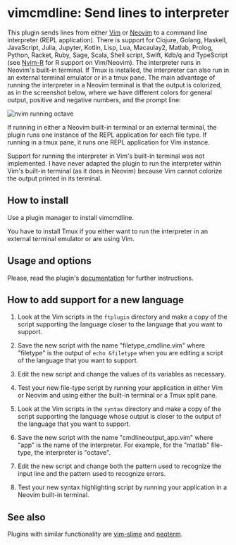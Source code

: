 # vimcmdline: Send lines to interpreter

This plugin sends lines from either [Vim] or [Neovim] to a command line
interpreter (REPL application). There is support for
Clojure, Golang, Haskell, JavaScript, Julia, Jupyter, Kotlin, Lisp, Lua, Macaulay2, Matlab,
Prolog, Python, Racket, Ruby, Sage, Scala, Shell script, Swift, Kdb/q and TypeScript
(see [Nvim-R](https://github.com/jalvesaq/Nvim-R) for R support on
Vim/Neovim). The interpreter runs in Neovim's built-in terminal.
If Tmux is installed, the interpreter can also run in
an external terminal emulator or in a tmux pane. The main advantage
of running the interpreter in a Neovim terminal is that the output is
colorized, as in the screenshot below, where we have different colors for
general output, positive and negative numbers, and the prompt line:

![nvim running octave](https://cloud.githubusercontent.com/assets/891655/7090493/5fba2426-df71-11e4-8eb8-f17668d9361a.png)

If running in either a Neovim built-in terminal or an external terminal, the
plugin runs one instance of the REPL application for each file type. If
running in a tmux pane, it runs one REPL application for Vim instance.

Support for running the interpreter in Vim's built-in terminal was not
implemented.
I have never adapted the plugin to run the interpreter within Vim's built-in
terminal (as it does in Neovim) because Vim cannot colorize the output printed
in its terminal.

## How to install

Use a plugin manager to install vimcmdline.

You have to install Tmux if you either want to run the interpreter in an
external terminal emulator or are using Vim.


## Usage and options

Please, read the plugin's
[documentation](https://raw.githubusercontent.com/jalvesaq/vimcmdline/master/doc/vimcmdline.txt)
for further instructions.


## How to add support for a new language

  1. Look at the Vim scripts in the `ftplugin` directory and make a copy of
     the script supporting the language closer to the language that you want
     to support.

  2. Save the new script with the name "filetype\_cmdline.vim" where
     "filetype" is the output of `echo &filetype` when you are editing a
     script of the language that you want to support.

  3. Edit the new script and change the values of its variables as necessary.

  4. Test your new file-type script by running your application in either Vim
     or Neovim and using either the built-in terminal or a Tmux split pane.

  5. Look at the Vim scripts in the `syntax` directory and make a copy of the
     script supporting the language whose output is closer to the output of
     the language that you want to support.

  6. Save the new script with the name "cmdlineoutput\_app.vim" where "app" is
     the name of the interpreter. For example, for the "matlab" file-type, the
     interpreter is "octave".

  7. Edit the new script and change both the pattern used to recognize the
     input line and the pattern used to recognize errors.

  8. Test your new syntax highlighting script by running your application in a
     Neovim built-in terminal.

## See also

Plugins with similar functionality are [vim-slime] and [neoterm].

[Vim]: http://www.vim.org
[Neovim]: https://github.com/neovim/neovim
[vim-slime]: https://github.com/jpalardy/vim-slime
[neoterm]: https://github.com/kassio/neoterm

